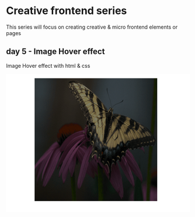# Creative frontend series

This series will focus on creating creative & micro frontend elements or pages

## day 5 - Image Hover effect

Image Hover effect with html & css

![Test Image 3](/preview.gif)

